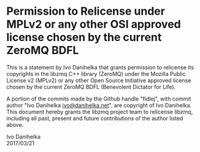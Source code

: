 # Permission to Relicense under MPLv2 or any other OSI approved license chosen by the current ZeroMQ BDFL

This is a statement by Ivo Danihelka
that grants permission to relicense its copyrights in the libzmq C++
library (ZeroMQ) under the Mozilla Public License v2 (MPLv2) or any other 
Open Source Initiative approved license chosen by the current ZeroMQ 
BDFL (Benevolent Dictator for Life).

A portion of the commits made by the Github handle "fidlej", with
commit author "Ivo Danihelka <ivo@danihelka.net>", are copyright of Ivo Danihelka.
This document hereby grants the libzmq project team to relicense libzmq, 
including all past, present and future contributions of the author listed above.

Ivo Danihelka  
2017/03/21
